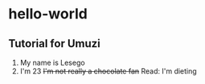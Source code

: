 # hello-world
Tutorial for Umuzi
---
1. My name is Lesego
2. I'm 23
~~I'm not really a chocolate fan~~ Read: I'm dieting
